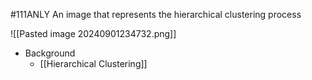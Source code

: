#111ANLY 
An image that represents the hierarchical clustering process

![[Pasted image 20240901234732.png]]

- Background
	- [[Hierarchical Clustering]]